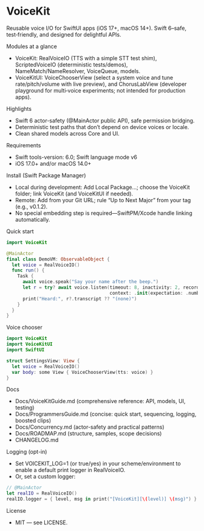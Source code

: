 # VoiceKit

Reusable voice I/O for SwiftUI apps (iOS 17+, macOS 14+). Swift 6–safe, test‑friendly, and designed for delightful APIs.

Modules at a glance
- VoiceKit: RealVoiceIO (TTS with a simple STT test shim), ScriptedVoiceIO (deterministic tests/demos), NameMatch/NameResolver, VoiceQueue, models.
- VoiceKitUI: VoiceChooserView (select a system voice and tune rate/pitch/volume with live preview), and ChorusLabView (developer playground for multi‑voice experiments; not intended for production apps).

Highlights
- Swift 6 actor-safety (@MainActor public API), safe permission bridging.
- Deterministic test paths that don’t depend on device voices or locale.
- Clean shared models across Core and UI.

Requirements
- Swift tools-version: 6.0; Swift language mode v6
- iOS 17.0+ and/or macOS 14.0+

Install (Swift Package Manager)
- Local during development: Add Local Package…; choose the VoiceKit folder; link VoiceKit (and VoiceKitUI if needed).
- Remote: Add from your Git URL; rule “Up to Next Major” from your tag (e.g., v0.1.2).
- No special embedding step is required—SwiftPM/Xcode handle linking automatically.

Quick start
~~~swift
import VoiceKit

@MainActor
final class DemoVM: ObservableObject {
  let voice = RealVoiceIO()
  func run() {
    Task {
      await voice.speak("Say your name after the beep.")
      let r = try? await voice.listen(timeout: 8, inactivity: 2, record: true,
                                      context: .init(expectation: .number))
      print("Heard:", r?.transcript ?? "(none)")
    }
  }
}
~~~

Voice chooser
~~~swift
import VoiceKit
import VoiceKitUI
import SwiftUI

struct SettingsView: View {
  let voice = RealVoiceIO()
  var body: some View { VoiceChooserView(tts: voice) }
}
~~~

Docs
- Docs/VoiceKitGuide.md (comprehensive reference: API, models, UI, testing)
- Docs/ProgrammersGuide.md (concise: quick start, sequencing, logging, boosted clips)
- Docs/Concurrency.md (actor-safety and practical patterns)
- Docs/ROADMAP.md (structure, samples, scope decisions)
- CHANGELOG.md

Logging (opt-in)
- Set VOICEKIT_LOG=1 (or true/yes) in your scheme/environment to enable a default print logger in RealVoiceIO.
- Or, set a custom logger:
~~~swift
// @MainActor
let realIO = RealVoiceIO()
realIO.logger = { level, msg in print("[VoiceKit][\(level)] \(msg)") }
~~~

License
- MIT — see LICENSE.
